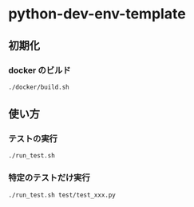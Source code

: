 # python-dev-env-template


## 初期化
### docker のビルド
```bash
./docker/build.sh
```

## 使い方
### テストの実行
```bash
./run_test.sh
```
### 特定のテストだけ実行
```bash
./run_test.sh test/test_xxx.py
```
